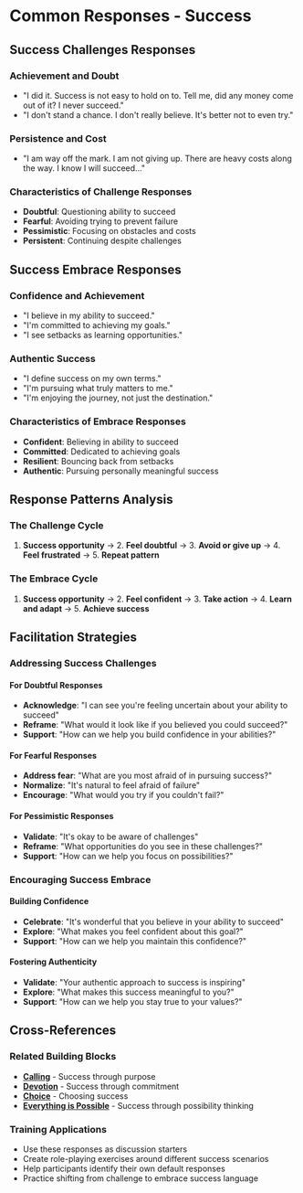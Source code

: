 # Common Responses - Success

## Success Challenges Responses

### Achievement and Doubt
- "I did it. Success is not easy to hold on to. Tell me, did any money come out of it? I never succeed."
- "I don't stand a chance. I don't really believe. It's better not to even try."

### Persistence and Cost
- "I am way off the mark. I am not giving up. There are heavy costs along the way. I know I will succeed..."

### Characteristics of Challenge Responses
- **Doubtful**: Questioning ability to succeed
- **Fearful**: Avoiding trying to prevent failure
- **Pessimistic**: Focusing on obstacles and costs
- **Persistent**: Continuing despite challenges

## Success Embrace Responses

### Confidence and Achievement
- "I believe in my ability to succeed."
- "I'm committed to achieving my goals."
- "I see setbacks as learning opportunities."

### Authentic Success
- "I define success on my own terms."
- "I'm pursuing what truly matters to me."
- "I'm enjoying the journey, not just the destination."

### Characteristics of Embrace Responses
- **Confident**: Believing in ability to succeed
- **Committed**: Dedicated to achieving goals
- **Resilient**: Bouncing back from setbacks
- **Authentic**: Pursuing personally meaningful success

## Response Patterns Analysis

### The Challenge Cycle
1. **Success opportunity** → 2. **Feel doubtful** → 3. **Avoid or give up** → 4. **Feel frustrated** → 5. **Repeat pattern**

### The Embrace Cycle
1. **Success opportunity** → 2. **Feel confident** → 3. **Take action** → 4. **Learn and adapt** → 5. **Achieve success**

## Facilitation Strategies

### Addressing Success Challenges

#### For Doubtful Responses
- **Acknowledge**: "I can see you're feeling uncertain about your ability to succeed"
- **Reframe**: "What would it look like if you believed you could succeed?"
- **Support**: "How can we help you build confidence in your abilities?"

#### For Fearful Responses
- **Address fear**: "What are you most afraid of in pursuing success?"
- **Normalize**: "It's natural to feel afraid of failure"
- **Encourage**: "What would you try if you couldn't fail?"

#### For Pessimistic Responses
- **Validate**: "It's okay to be aware of challenges"
- **Reframe**: "What opportunities do you see in these challenges?"
- **Support**: "How can we help you focus on possibilities?"

### Encouraging Success Embrace

#### Building Confidence
- **Celebrate**: "It's wonderful that you believe in your ability to succeed"
- **Explore**: "What makes you feel confident about this goal?"
- **Support**: "How can we help you maintain this confidence?"

#### Fostering Authenticity
- **Validate**: "Your authentic approach to success is inspiring"
- **Explore**: "What makes this success meaningful to you?"
- **Support**: "How can we help you stay true to your values?"

## Cross-References

### Related Building Blocks
- **[Calling](../calling/README.md)** - Success through purpose
- **[Devotion](../devotion/README.md)** - Success through commitment
- **[Choice](../choice/README.md)** - Choosing success
- **[Everything is Possible](../everything-is-possible/README.md)** - Success through possibility thinking

### Training Applications
- Use these responses as discussion starters
- Create role-playing exercises around different success scenarios
- Help participants identify their own default responses
- Practice shifting from challenge to embrace success language
